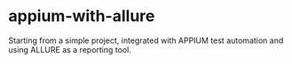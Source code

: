 # appium-with-allure
Starting from a simple project, integrated with APPIUM test automation and using ALLURE as a reporting tool.
